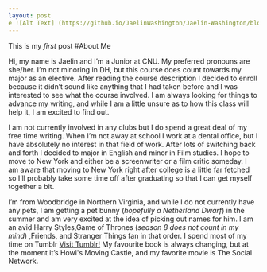 ```yaml
---
layout: post
e ![Alt Text] (https://github.io/JaelinWashington/Jaelin-Washington/blob/main/_posts/Profile.jpg.jpg)
---
```


This is my _first_ post
#About Me

Hi, my name is Jaelin and I’m a Junior at CNU. My preferred pronouns are she/her. I’m not minoring in DH, but this course does count towards my major as an elective. After reading the course description I decided to enroll because it didn’t sound like anything that I had taken before and I was interested to see what the course involved. I am always looking for things to advance my writing, and while I am a little unsure as to how this class will help it, I am excited to find out.

I am not currently involved in any clubs but I do spend a great deal of my free time writing. When I’m not away at school I work at a dental office, but I have absolutely no interest in that field of work. After lots of switching back and forth I decided to  major in English and minor in Film studies. I hope to move to New York and  either be a screenwriter or a film critic someday. I am aware that moving to New York right after college is a little far fetched so I’ll probably take some time off after graduating so that I can get myself together a bit. 

I’m from Woodbridge in Northern Virginia, and while I do not currently have any pets, I am getting a pet bunny (_hopefully a Netherland Dwarf_) in the summer and am very excited at the idea of picking out names for him. I am an avid Harry Styles,Game of Thrones (_season 8 does not count in my mind_) ,Friends, and Stranger Things fan in that order. I spend most of my time on Tumblr [Visit Tumblr!](www.Tumblr.com) My favourite book is always changing, but at the moment it’s Howl's Moving Castle, and my favorite movie is The Social Network. 
